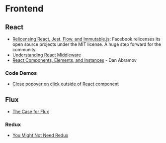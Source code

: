 # Frontend

## React

+ [Relicensing React, Jest, Flow, and Immutable.js](https://code.facebook.com/posts/300798627056246/relicensing-react-jest-flow-and-immutable-js/): Facebook relicenses its open source projects under the MIT license. A huge step forward for the community.
+ [Understanding React Middleware](https://medium.com/@meagle/understanding-87566abcfb7a)
+ [React Components, Elements, and Instances](https://medium.com/@dan_abramov/react-components-elements-and-instances-90800811f8ca) - Dan Abramov

### Code Demos
+ [Close popover on click outside of React component](https://codepen.io/graubnla/pen/EgdgZm)

## Flux

+ [The Case for Flux](https://medium.com/swlh/the-case-for-flux-379b7d1982c6)

### Redux

+ [You Might Not Need Redux](https://medium.com/@dan_abramov/you-might-not-need-redux-be46360cf367)

